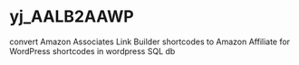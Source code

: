 # yj_AALB2AAWP
convert Amazon Associates Link Builder shortcodes to Amazon Affiliate for WordPress shortcodes in wordpress SQL db
